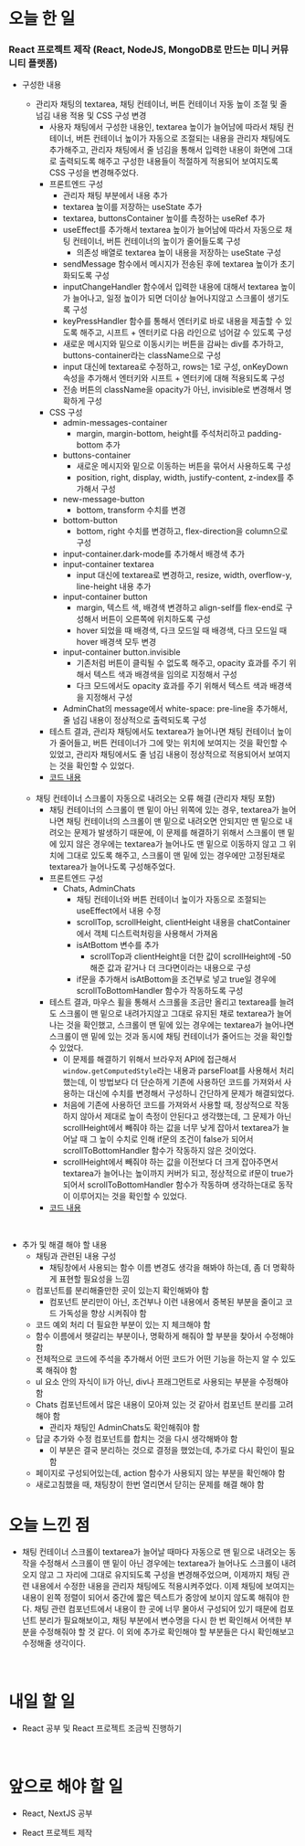 # 오늘 한 일

### React 프로젝트 제작 (React, NodeJS, MongoDB로 만드는 미니 커뮤니티 플랫폼)

- 구성한 내용

  - 관리자 채팅의 textarea, 채팅 컨테이너, 버튼 컨테이너 자동 높이 조절 및 줄 넘김 내용 적용 및 CSS 구성 변경
    - 사용자 채팅에서 구성한 내용인, textarea 높이가 늘어남에 따라서 채팅 컨테이너, 버튼 컨테이너 높이가 자동으로 조절되는 내용을 관리자 채팅에도 추가해주고, 관리자 채팅에서 줄 넘김을 통해서 입력한 내용이 화면에 그대로 출력되도록 해주고 구성한 내용들이 적절하게 적용되어 보여지도록 CSS 구성을 변경해주었다.
    - 프론트엔드 구성
      - 관리자 채팅 부분에서 내용 추가
      - textarea 높이를 저장하는 useState 추가
      - textarea, buttonsContainer 높이를 측정하는 useRef 추가
      - useEffect를 추가해서 textarea 높이가 늘어남에 따라서 자동으로 채팅 컨테이너, 버튼 컨테이너의 높이가 줄어들도록 구성
        - 의존성 배열로 textarea 높이 내용을 저장하는 useState 구성
      - sendMessage 함수에서 메시지가 전송된 후에 textarea 높이가 초기화되도록 구성
      - inputChangeHandler 함수에서 입력한 내용에 대해서 textarea 높이가 늘어나고, 일정 높이가 되면 더이상 늘어나지않고 스크롤이 생기도록 구성
      - keyPressHandler 함수를 통해서 엔터키로 바로 내용을 제출할 수 있도록 해주고, 시프트 + 엔터키로 다음 라인으로 넘어갈 수 있도록 구성
      - 새로운 메시지와 밑으로 이동시키는 버튼을 감싸는 div를 추가하고, buttons-container라는 className으로 구성
      - input 대신에 textarea로 수정하고, rows는 1로 구성, onKeyDown 속성을 추가해서 엔터키와 시프트 + 엔터키에 대해 적용되도록 구성
      - 전송 버튼의 className을 opacity가 아닌, invisible로 변경해서 명확하게 구성
    - CSS 구성
      - admin-messages-container
        - margin, margin-bottom, height를 주석처리하고 padding-bottom 추가
      - buttons-container
        - 새로운 메시지와 밑으로 이동하는 버튼을 묶어서 사용하도록 구성
        - position, right, display, width, justify-content, z-index를 추가해서 구성
      - new-message-button
        - bottom, transform 수치를 변경
      - bottom-button
        - bottom, right 수치를 변경하고, flex-direction을 column으로 구성
      - input-container.dark-mode를 추가해서 배경색 추가
      - input-container textarea
        - input 대신에 textarea로 변경하고, resize, width, overflow-y, line-height 내용 추가
      - input-container button
        - margin, 텍스트 색, 배경색 변경하고 align-self를 flex-end로 구성해서 버튼이 오른쪽에 위치하도록 구성
        - hover 되었을 때 배경색, 다크 모드일 때 배경색, 다크 모드일 때 hover 배경색 모두 변경
      - input-container button.invisible
        - 기존처럼 버튼이 클릭될 수 없도록 해주고, opacity 효과를 주기 위해서 텍스트 색과 배경색을 임의로 지정해서 구성
        - 다크 모드에서도 opacity 효과를 주기 위해서 텍스트 색과 배경색을 지정해서 구성
      - AdminChat의 message에서 white-space: pre-line을 추가해서, 줄 넘김 내용이 정상적으로 출력되도록 구성
    - 테스트 결과, 관리자 채팅에서도 textarea가 늘어나면 채팅 컨테이너 높이가 줄어들고, 버튼 컨테이너가 그에 맞는 위치에 보여지는 것을 확인할 수 있었고, 관리자 채팅에서도 줄 넘김 내용이 정상적으로 적용되어서 보여지는 것을 확인할 수 있었다.
    - [코드 내용](https://github.com/jeongsangtae/mini-community-platform/commit/67143100916b2740abd73320f00b07fcb0db53ed)

  <br />

  - 채팅 컨테이너 스크롤이 자동으로 내려오는 오류 해결 (관리자 채팅 포함)
    - 채팅 컨테이너의 스크롤이 맨 밑이 아닌 위쪽에 있는 경우, textarea가 늘어나면 채팅 컨테이너의 스크롤이 맨 밑으로 내려오면 안되지만 맨 밑으로 내려오는 문제가 발생하기 때문에, 이 문제를 해결하기 위해서 스크롤이 맨 밑에 있지 않은 경우에는 textarea가 늘어나도 맨 밑으로 이동하지 않고 그 위치에 그대로 있도록 해주고, 스크롤이 맨 밑에 있는 경우에만 고정된채로 textarea가 늘어나도록 구성해주었다.
    - 프론트엔드 구성
      - Chats, AdminChats
        - 채팅 컨테이너와 버튼 컨테이너 높이가 자동으로 조절되는 useEffect에서 내용 수정
        - scrollTop, scrollHeight, clientHeight 내용을 chatContainer에서 객체 디스트럭처링을 사용해서 가져옴
        - isAtBottom 변수를 추가
          - scrollTop과 clientHeight을 더한 값이 scrollHeight에 -50 해준 값과 같거나 더 크다면이라는 내용으로 구성
        - if문을 추가해서 isAtBottom을 조건부로 넣고 true일 경우에 scrollToBottomHandler 함수가 작동하도록 구성
    - 테스트 결과, 마우스 휠을 통해서 스크롤을 조금만 올리고 textarea를 늘려도 스크롤이 맨 밑으로 내려가지않고 그대로 유지된 채로 textarea가 늘어나는 것을 확인했고, 스크롤이 맨 밑에 있는 경우에는 textarea가 늘어나면 스크롤이 맨 밑에 있는 것과 동시에 채팅 컨테이너가 줄어드는 것을 확인할 수 있었다.
      - 이 문제를 해결하기 위해서 브라우저 API에 접근해서 `window.getComputedStyle`라는 내용과 parseFloat를 사용해서 처리했는데, 이 방법보다 더 단순하게 기존에 사용하던 코드를 가져와서 사용하는 대신에 수치를 변경해서 구성하니 간단하게 문제가 해결되었다.
      - 처음에 기존에 사용하던 코드를 가져와서 사용할 때, 정상적으로 작동하지 않아서 제대로 높이 측정이 안된다고 생각했는데, 그 문제가 아닌 scrollHeight에서 빼줘야 하는 값을 너무 낮게 잡아서 textarea가 늘어날 때 그 높이 수치로 인해 if문의 조건이 false가 되어서 scrollToBottomHandler 함수가 작동하지 않은 것이었다.
      - scrollHeight에서 빼줘야 하는 값을 이전보다 더 크게 잡아주면서 textarea가 늘어나는 높이까지 커버가 되고, 정상적으로 if문이 true가 되어서 scrollToBottomHandler 함수가 작동하며 생각하는대로 동작이 이루어지는 것을 확인할 수 있었다.
    - [코드 내용](https://github.com/jeongsangtae/mini-community-platform/commit/e3cc5d1e9a97d606d17ce223f214a573a9058153)

<br />

- 추가 및 해결 해야 할 내용
  - 채팅과 관련된 내용 구성
    - 채팅창에서 사용되는 함수 이름 변경도 생각을 해봐야 하는데, 좀 더 명확하게 표현할 필요성을 느낌
  - 컴포넌트를 분리해줄만한 곳이 있는지 확인해봐야 함
    - 컴포넌트 분리만이 아닌, 조건부나 이런 내용에서 중복된 부분을 줄이고 코드 가독성을 향상 시켜줘야 함
  - 코드 예외 처리 더 필요한 부분이 있는 지 체크해야 함
  - 함수 이름에서 헷갈리는 부분이나, 명확하게 해줘야 할 부분을 찾아서 수정해야 함
  - 전체적으로 코드에 주석을 추가해서 어떤 코드가 어떤 기능을 하는지 알 수 있도록 해줘야 함
  - ul 요소 안의 자식이 li가 아닌, div나 프래그먼트로 사용되는 부분을 수정해야 함
  - Chats 컴포넌트에서 많은 내용이 모아져 있는 것 같아서 컴포넌트 분리를 고려해야 함
    - 관리자 채팅인 AdminChats도 확인해줘야 함
  - 답글 추가와 수정 컴포넌트를 합치는 것을 다시 생각해봐야 함
    - 이 부분은 결국 분리하는 것으로 결정을 했었는데, 추가로 다시 확인이 필요함
  - 페이지로 구성되어있는데, action 함수가 사용되지 않는 부분을 확인해야 함
  - 새로고침했을 때, 채팅창이 한번 열리면서 닫히는 문제를 해결 해야 함

# 오늘 느낀 점

- 채팅 컨테이너 스크롤이 textarea가 늘어날 때마다 자동으로 맨 밑으로 내려오는 동작을 수정해서 스크롤이 맨 밑이 아닌 경우에는 textarea가 늘어나도 스크롤이 내려오지 않고 그 자리에 그대로 유지되도록 구성을 변경해주었으며, 이제까지 채팅 관련 내용에서 수정한 내용을 관리자 채팅에도 적용시켜주었다. 이제 채팅에 보여지는 내용이 왼쪽 정렬이 되어서 중간에 짧은 텍스트가 중앙에 보이지 않도록 해줘야 한다. 채팅 관련 컴포넌트에서 내용이 한 곳에 너무 몰아서 구성되어 있기 때문에 컴포넌트 분리가 필요해보이고, 채팅 부분에서 변수명을 다시 한 번 확인해서 어색한 부분을 수정해줘야 할 것 같다. 이 외에 추가로 확인해야 할 부분들은 다시 확인해보고 수정해줄 생각이다.

<br />

# 내일 할 일

- React 공부 및 React 프로젝트 조금씩 진행하기

<br />

# 앞으로 해야 할 일

- React, NextJS 공부

- React 프로젝트 제작
